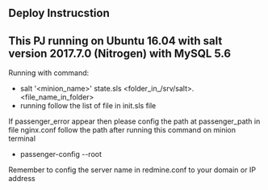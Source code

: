 Deploy Instrucstion
-------------------

This PJ running on Ubuntu 16.04 with salt version 2017.7.0 (Nitrogen) with MySQL 5.6
------------------------------------------------------------------------------------

Running with command:
- salt '<minion_name>' state.sls <folder_in_/srv/salt>.<file_name_in_folder>
- running follow the list of file in init.sls file


If passenger_error appear then please config the path at passenger_path in file nginx.conf follow the path after running this command on minion terminal
- passenger-config --root

Remember to config the server name in redmine.conf to your domain or IP address
